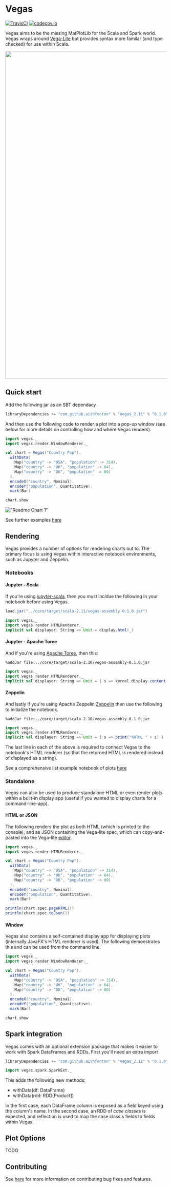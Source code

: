 # Vegas

[![TravisCI](https://travis-ci.org/aishfenton/Vegas.svg?branch=master)](https://travis-ci.org/aishfenton/Vegas)
[![codecov.io](https://codecov.io/github/aishfenton/Vegas/coverage.svg?branch=master)](https://codecov.io/github/aishfenton/Vegas?branch=master)

Vegas aims to be the missing MatPlotLib for the Scala and Spark world. Vegas wraps around [Vega-Lite](https://vega.github.io/vega-lite/) but provides syntax more familar (and type checked) for use within Scala.

<img src="https://dl.dropboxusercontent.com/u/8245460/gallary.png" width="1021">

## Quick start

Add the following jar as an SBT dependacy

```sbt
libraryDependencies += "com.github.aishfenton" % "vegas_2.11" % "0.1.0"
```

And then use the following code to render a plot into a pop-up window (see below for more details on controlling how and where Vegas renders).

```scala
import vegas._
import vegas.render.WindowRenderer._

val chart = Vegas("Country Pop").
  withData(
    Map("country" -> "USA", "population" -> 314),
    Map("country" -> "UK", "population" -> 64),
    Map("country" -> "DK", "population" -> 80)
  ).
  encodeX("country", Nominal).
  encodeY("population", Quantitative).
  mark(Bar)

chart.show
```

!["Readme Chart 1"](https://dl.dropboxusercontent.com/u/8245460/readme-chart-1.png)

See further examples [here](http://nbviewer.jupyter.org/github/aishfenton/Vegas/blob/master/docs/Examples.ipynb)

## Rendering

Vegas provides a number of options for rendering charts out to. The primary focus is using Vegas within interactive notebook environments, such as Jupyter and Zeppelin.

### Notebooks

#### Jupyter - Scala

If you're using [jupyter-scala](https://www.google.com/webhp?sourceid=chrome-instant&ion=1&espv=2&ie=UTF-8#q=jupyter%20scala), then you must incldue the following in your notebook before using Vegas.

```scala
load.jar("../core/target/scala-2.11/vegas-assembly-0.1.0.jar")

import vegas._
import vegas.render.HTMLRenderer._
implicit val displayer: String => Unit = display.html(_)
``` 

#### Jupyter - Apache Toree

And if you're using [Apache Toree](https://toree.incubator.apache.org/), then this:

```
%addJar file:../core/target/scala-2.10/vegas-assembly-0.1.0.jar
```

```scala
import vegas._
import vegas.render.HTMLRenderer._
implicit val displayer: String => Unit = { s => kernel.display.content("text/html", s) }
``` 

#### Zeppelin

And lastly if you're using Apache Zeppelin [Zeppelin](https://zeppelin.incubator.apache.org/) then use the following to initialize the notebook.

```
%addJar file:../core/target/scala-2.10/vegas-assembly-0.1.0.jar
```

```scala
import vegas._
import vegas.render.HTMLRenderer._
implicit val displayer: String => Unit = { s => print("%HTML " + s) }
``` 

The last line in each of the above is required to connect Vegas to the notebook's HTML renderer (so that the returned HTML is rendered instead of displayed as a string). 

See a comprehensive list example notebook of plots  [here](http://nbviewer.jupyter.org/github/aishfenton/Vegas/blob/master/docs/Examples.ipynb)

### Standalone

Vegas can also be used to produce standalone HTML or even render plots within a built-in display app (useful if you wanted to display charts for a command-line-app).

#### HTML or JSON

The following renders the plot as both HTML (which is printed to the console), and as JSON containing the Vega-lite spec, which can copy-and-pasted into the Vega-lite [editor](https://vega.github.io/vega-editor/?mode=vega-lite&spec=bar).

```scala
import vegas._
import vegas.render.HTMLRenderer._

val chart = Vegas("Country Pop").
  withData(
    Map("country" -> "USA", "population" -> 314),
    Map("country" -> "UK", "population" -> 64),
    Map("country" -> "DK", "population" -> 80)
  ).
  encodeX("country", Nominal).
  encodeY("population", Quantitative).
  mark(Bar)

println(chart.spec.pageHTML())
println(chart.spec.toJson())
```

#### Window

Vegas also contains a self-contained display app for displaying plots (internally JavaFX's HTML renderer is used). The following demonstrates this and can be used from the command line. 

```scala
import vegas._
import vegas.render.WindowRenderer._

val chart = Vegas("Country Pop").
  withData(
    Map("country" -> "USA", "population" -> 314),
    Map("country" -> "UK", "population" -> 64),
    Map("country" -> "DK", "population" -> 80)
  ).
  encodeX("country", Nominal).
  encodeY("population", Quantitative).
  mark(Bar)

chart.show
```

## Spark integration

Vegas comes with an optional extension package that makes it easier to work with Spark DataFrames and RDDs. First you'll need an extra import

```sbt
libraryDependencies += "com.github.aishfenton" % "vegas_2.11" % "0.1.0"
```

```scala
import vegas.spark.SparkExt._
```

This adds the following new methods: 

* withData(df: DataFrame)
* withData(rdd: RDD[Product])

In the first case, each DataFrame column is exposed as a field keyed using the column's name. In the second case, an RDD of _case classes_ is expected, and reflection is used to map the case class's fields to fields within Vegas.   

## Plot Options

TODO

## Contributing

See [here](abc) for more information on contributing bug fixes and features.


